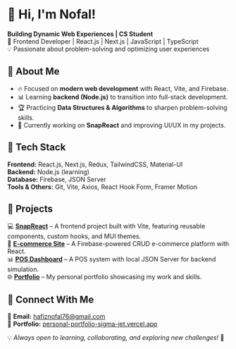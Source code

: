 # 👋 Hi, I'm Nofal!  

**Building Dynamic Web Experiences | CS Student**  
🚀 Frontend Developer | React.js | Next.js | JavaScript | TypeScript  
💡 Passionate about problem-solving and optimizing user experiences  

## 🔹 About Me  
- 🔥 Focused on **modern web development** with React, Vite, and Firebase.  
- 📊 Learning **backend (Node.js)** to transition into full-stack development.  
- 🏆 Practicing **Data Structures & Algorithms** to sharpen problem-solving skills.  
- 🎯 Currently working on **SnapReact** and improving UI/UX in my projects.  

## 🔹 Tech Stack  
**Frontend:** React.js, Next.js, Redux, TailwindCSS, Material-UI  
**Backend:** Node.js (learning)  
**Database:** Firebase, JSON Server  
**Tools & Others:** Git, Vite, Axios, React Hook Form, Framer Motion  

## 🔹 Projects  
💻 **[SnapReact](https://github.com/Nofa71/SnapReact)** – A frontend project built with Vite, featuring reusable components, custom hooks, and MUI themes.  
🛒 **[E-commerce Site](https://github.com/Nofa71/E-commerce-site)** – A Firebase-powered CRUD e-commerce platform with React.  
📊 **[POS Dashboard](https://github.com/Nofa71/Point-of-Sale-Dashboard)** – A POS system with local JSON Server for backend simulation.  
🌐 **[Portfolio](https://personal-portfolio-sigma-jet.vercel.app/)** – My personal portfolio showcasing my work and skills.  

## 🔹 Connect With Me  
📩 **Email:** hafiznofal76@gmail.com  
🔗 **Portfolio:** [personal-portfolio-sigma-jet.vercel.app](https://personal-portfolio-sigma-jet.vercel.app/)  


💡 _Always open to learning, collaborating, and exploring new challenges!_ 🚀  
